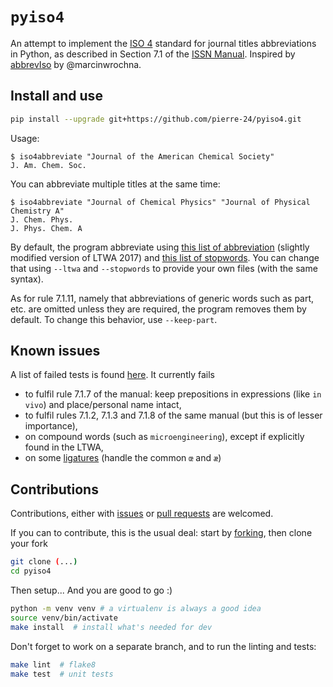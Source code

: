 # `pyiso4`

An attempt to implement the [ISO 4](https://en.wikipedia.org/wiki/ISO_4) standard for journal titles abbreviations in Python,
as described in Section 7.1 of the [ISSN Manual](https://www.issn.org/understanding-the-issn/assignment-rules/issn-manual/).
Inspired by [abbrevIso](https://github.com/marcinwrochna/abbrevIso) by @marcinwrochna.


## Install and use

```bash
pip install --upgrade git+https://github.com/pierre-24/pyiso4.git
```

Usage:

```text
$ iso4abbreviate "Journal of the American Chemical Society"
J. Am. Chem. Soc.
```

You can abbreviate multiple titles at the same time:

```text
$ iso4abbreviate "Journal of Chemical Physics" "Journal of Physical Chemistry A"
J. Chem. Phys.
J. Phys. Chem. A
```

By default, the program abbreviate using [this list of abbreviation](pyiso4/LTWA_20170914-modified.csv) (slightly modified version of LTWA 2017)
and [this list of stopwords](pyiso4/stopwords.txt).
You can change that using ``--ltwa`` and ``--stopwords`` to provide your own files (with the same syntax).

As for rule 7.1.11, namely that abbreviations of generic words such as part, etc. are omitted unless they are required,
the program removes them by default.
To change this behavior, use `--keep-part`.

## Known issues

A list of failed tests is found [here](tests/failed_tests.csv).
It currently fails

+ to fulfil rule 7.1.7 of the manual: keep prepositions in expressions (like ``in vivo``) and place/personal name intact,
+ to fulfil rules 7.1.2, 7.1.3 and 7.1.8 of the same manual (but this is of lesser importance),
+ on compound words (such as ``microengineering``), except if explicitly found in the LTWA,
+ on some [ligatures](https://en.wikipedia.org/wiki/Ligature_(writing)#Ligatures_in_Unicode_(Latin_alphabets)) (handle the common `œ` and `æ`)

## Contributions

Contributions, either with [issues](https://github.com/pierre-24/pyiso4/issues) or [pull requests](https://github.com/pierre-24/pyiso4/pulls) are welcomed.

If you can to contribute, this is the usual deal: 
start by [forking](https://guides.github.com/activities/forking/), then clone your fork

```bash
git clone (...)
cd pyiso4
```

Then setup... And you are good to go :)

```bash
python -m venv venv # a virtualenv is always a good idea
source venv/bin/activate
make install  # install what's needed for dev
```

Don't forget to work on a separate branch, and to run the linting and tests:

```bash
make lint  # flake8
make test  # unit tests
```